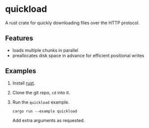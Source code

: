 # quickload

A rust crate for quickly downloading files over the HTTP protocol.

## Features

- loads multiple chunks in parallel
- preallocates disk space in advance for efficient positional writes

## Examples

1. Install [rust](https://www.rust-lang.org/).

2. Clone the git repo, `cd` into it.

3. Run the `quickload` example.
   
    ```shell
    cargo run --example quickload
    ```

    Add extra arguments as requested.
